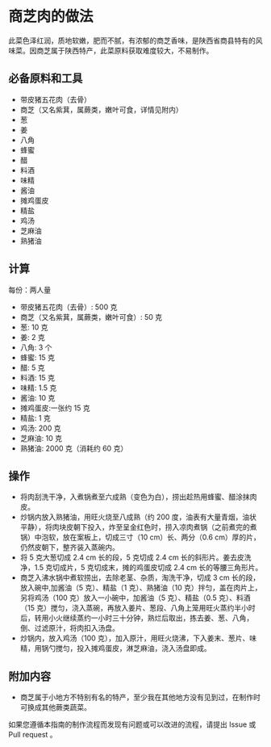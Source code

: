 # 商芝肉的做法

此菜色泽红润，质地软嫩，肥而不腻，有浓郁的商芝香味，是陕西省商县特有的风味菜。因商芝属于陕西特产，此菜原料获取难度较大，不易制作。

## 必备原料和工具

- 带皮猪五花肉（去骨）
- 商芝（又名紫萁，属蕨类，嫩叶可食，详情见附内）
- 葱
- 姜
- 八角
- 蜂蜜
- 醋
- 料酒
- 味精
- 酱油
- 摊鸡蛋皮
- 精盐
- 鸡汤
- 芝麻油
- 熟猪油

## 计算

每份：两人量

- 带皮猪五花肉（去骨）: 500 克
- 商芝（又名紫萁，属蕨类，嫩叶可食）: 50 克
- 葱: 10 克
- 姜: 2 克
- 八角: 3 个
- 蜂蜜: 15 克
- 醋: 5 克
- 料酒: 15 克
- 味精: 1.5 克
- 酱油: 10 克
- 摊鸡蛋皮:一张约 15 克
- 精盐: 1 克
- 鸡汤: 200 克
- 芝麻油: 10 克
- 熟猪油: 2000 克（消耗约 60 克）

## 操作

- 将肉刮洗干净，入煮锅煮至六成熟（变色为白），捞出趁热用蜂蜜、醋涂抹肉皮。
- 炒锅内放入熟猪油，用旺火烧至八成熟（约 200 度，油表有大量青烟，油状平静），将肉块皮朝下投入，炸至呈金红色时，捞入凉肉煮锅（之前煮完的煮锅）中泡软，放在案板上，切成三寸（10 cm）长、两分（0.6 cm）厚的片，仍然皮朝下，整齐装入蒸碗内。
- 将 5 克大葱切成 2.4 cm 长的段，5 克切成 2.4 cm 长的斜形片。姜去皮洗净，1.5 克切成片，5 克切成末，摊的鸡蛋皮切成 2.4 cm 长的等腰三角形片。
- 商芝入沸水锅中煮软捞出，去除老茎、杂质，淘洗干净，切成 3 cm 长的段，放入碗中,加酱油（5 克）、精盐（1 克）、熟猪油（10 克）拌匀，盖在肉片上，另将鸡汤（100 克）放入一小碗中，加酱油（5 克）、精盐（0.5 克）、料酒（15 克）搅匀，浇入蒸碗，再放入姜片、葱段、八角上笼用旺火蒸约半小时后，转用小火继续蒸约一小时三十分钟，熟烂后取出，拣去姜、葱、八角，倒、过滤原汁，将肉扣入汤盘。
- 炒锅内，放入鸡汤（100 克），加入原汁，用旺火烧沸，下入姜末、葱片、味精，用锅勺搅匀，投入摊鸡蛋皮，淋芝麻油，浇入汤盘即成。

## 附加内容

- 商芝属于小地方不特别有名的特产，至少我在其他地方没有见到过，在制作时可换成其他蕨类蔬菜。

如果您遵循本指南的制作流程而发现有问题或可以改进的流程，请提出 Issue 或 Pull request 。
